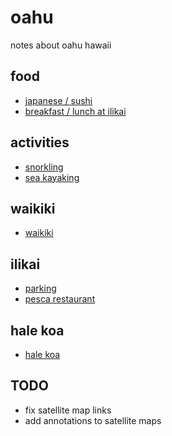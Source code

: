 # oahu

notes about oahu hawaii

## food
- [japanese / sushi](food.md#sushi)
- [breakfast / lunch at ilikai](ilikai.md#pesca-restaurant)

## activities
- [snorkling](activities.md#snorkling)
- [sea kayaking](activities.md#sea-kayaking)

## waikiki
- [waikiki](waikiki.md)

## ilikai
- [parking](ilikai.md#parking)
- [pesca restaurant](ilikai.md#pesca-restaurant)

## hale koa
- [hale koa](halekoa.md)

## TODO 

- fix satellite map links 
- add annotations to satellite maps
